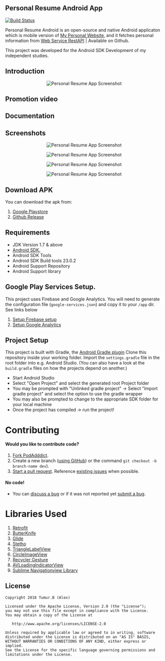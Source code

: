 Personal Resume Android App
-----------------------

[![Build Status](https://travis-ci.org/kioko/pod-adddict.svg?branch=master)](https://travis-ci.org/kioko/pod-adddict)

Personal Resume Android is an open-source and native Android applicaton which is mobile version of [My Personal Website](http://tumur.info), and it fetches personal information from [Web Service RestAPI](https://affiliate.itunes.apple.com/resources/documentation/itunes-store-web-service-search-api/) | Available on Github.

This project was developed for the Android SDK Development of my independent studies.

## Introduction

<p align="center">
  <img src="https://raw.githubusercontent.com/tumurb/Personal-Resume-Android/master/SCREENSHOTS/screenshot1.png" alt="Personal Resume App Screenshot"/>
</p>

## Promotion video


## Documentation

## Screenshots
<p align="center">
  <img src="https://raw.githubusercontent.com/tumurb/Personal-Resume-Android/master/SCREENSHOTS/screenshot2.png" alt="Personal Resume App Screenshot"/>
</p>

<p align="center">
  <img src="https://raw.githubusercontent.com/tumurb/Personal-Resume-Android/master/SCREENSHOTS/screenshot3.png" alt="Personal Resume App Screenshot"/>
</p>

<p align="center">
  <img src="https://raw.githubusercontent.com/tumurb/Personal-Resume-Android/master/SCREENSHOTS/screenshot4.png" alt="Personal Resume App Screenshot"/>
</p>

<p align="center">
  <img src="https://raw.githubusercontent.com/tumurb/Personal-Resume-Android/master/SCREENSHOTS/screenshot5.png" alt="Personal Resume App Screenshot"/>
</p>

## Download APK
You can download the apk from: 

1. [Google Playstore](https://play.google.com/store/apps/details?id=com.thomaskioko.podadddict.app)
2. [Github Release](https://github.com/kioko/pod-adddict/releases/download/v1.0.0/Pod-Adddict-v1.0.apk)


## Requirements
* JDK Version 1.7 & above
* [Android SDK.](http://developer.android.com/sdk/index.html)
* Android SDK Tools
* Android SDK Build tools 23.0.2
* Android Support Repository
* Android Support library

## Google Play Services Setup.
This project uses Firebase and Google Analytics. You will need to generate the configuration file (`google-services.json`) and copy it to your `/app` dir. See links below

1. [Setup Firebase setup](https://firebase.google.com/docs/android/setup)
2. [Setup Google Analytics](https://developers.google.com/analytics/devguides/collection/android/v4/)


## Project Setup

This project is built with Gradle, the [Android Gradle plugin](http://tools.android.com/tech-docs/new-build-system/user-guide) Clone this repository inside your working folder. Import the `settings.gradle` file in the root folder into e.g. Android Studio. (You can also have a look at the `build.gradle` files on how the projects depend on another.)

* Start Android Studio
* Select "Open Project" and select the generated root Project folder
* You may be prompted with "Unlinked gradle project" -> Select "Import gradle project" and select
the option to use the gradle wrapper
* You may also be prompted to change to the appropriate SDK folder for your local machine
* Once the project has compiled -> run the project!


Contributing
============

#### Would you like to contribute code?

1. [Fork PodAdddict](https://github.com/kioko/pod-adddict).
2. Create a new branch ([using GitHub](https://help.github.com/articles/creating-and-deleting-branches-within-your-repository/)) or the command `git checkout -b branch-name dev`).
3. [Start a pull request](https://github.com/kioko/pod-adddict/compare). Reference [existing issues](https://github.com/kioko/pod-adddict/issues) when possible.

#### No code!
* You can [discuss a bug](https://github.com/kioko/pod-adddict/issues) or if it was not reported yet [submit a bug](https://github.com/kioko/pod-adddict/issues/new).


Libraries Used
============

1. [Retrofit](http://square.github.io/retrofit/)
2. [ButterKnife](http://jakewharton.github.io/butterknife/)
3. [Glide](https://github.com/bumptech/glide)
4. [Stetho](https://github.com/facebook/stetho)
5. [TriangleLabelView](https://github.com/shts/TriangleLabelView)
6. [CircleImageView](https://github.com/hdodenhof/CircleImageView)
7. [Recycler Gesture](https://github.com/netcosports/RecyclerGesture)
8. [AVLoadingIndicatorView](https://github.com/81813780/AVLoadingIndicatorView)
9. [Sublime Navigationview Library](https://github.com/vikramkakkar/SublimeNavigationView)

License
-------

    Copyright 2018 Tumur.B (Alex)

    Licensed under the Apache License, Version 2.0 (the "License");
    you may not use this file except in compliance with the License.
    You may obtain a copy of the License at

       http://www.apache.org/licenses/LICENSE-2.0

    Unless required by applicable law or agreed to in writing, software
    distributed under the License is distributed on an "AS IS" BASIS,
    WITHOUT WARRANTIES OR CONDITIONS OF ANY KIND, either express or implied.
    See the License for the specific language governing permissions and
    limitations under the License.


